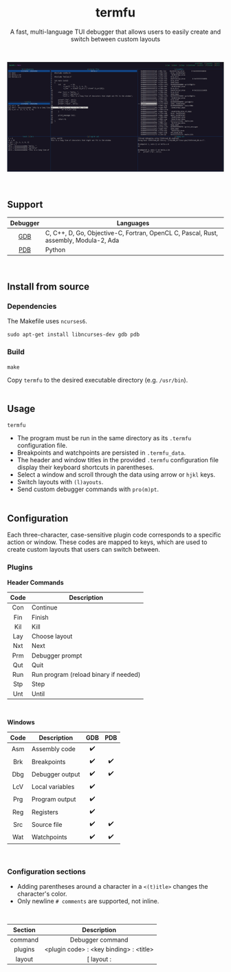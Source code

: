
<h1 align="center">termfu</h1>
<p align="center">A fast, multi-language TUI debugger that allows users to easily create and switch between custom layouts</p>
<br>
<p align="center"><img margin-left="auto" src="./misc/layout1.png" width="700px"></p>
<br>


## Support

| Debugger   | Languages |
|   :----:   | -----     |
| [GDB](https://sourceware.org/gdb/) | C, C++, D, Go, Objective-C, Fortran, OpenCL C, Pascal, Rust, assembly, Modula-2, Ada |
| [PDB](https://docs.python.org/3/library/pdb.html) | Python |
<br>

## Install from source

### Dependencies

The Makefile uses `ncurses6`.
```
sudo apt-get install libncurses-dev gdb pdb
```
### Build
```
make
```
Copy `termfu` to the desired executable directory (e.g. `/usr/bin`). 
<br><br>


## Usage
```
termfu
```
- The program must be run in the same directory as its `.termfu` configuration file.
- Breakpoints and watchpoints are persisted in `.termfu_data`. 
- The header and window titles in the provided `.termfu` configuration file display their keyboard shortcuts in parentheses.
- Select a window and scroll through the data using arrow or `hjkl` keys.
- Switch layouts with `(l)ayouts`.
- Send custom debugger commands with `pro(m)pt`.
<br><br>


## Configuration
Each three-character, case-sensitive plugin code corresponds to a specific action or window. These codes are mapped to keys, which are used to create custom layouts that users can switch between. 
<br>

### Plugins

__Header Commands__
<br>

| Code    | Description |
| :-----: | ------ |
| Con     | Continue |
| Fin     | Finish |
| Kil     | Kill |
| Lay     | Choose layout |
| Nxt     | Next |
| Prm     | Debugger prompt |
| Qut     | Quit |
| Run     | Run program (reload binary if needed) |
| Stp     | Step |
| Unt     | Until |
<br>

__Windows__
<br>

| Code    | Description      | GDB                | PDB                |
| :-----: | -----            | :-----:            | :------:           |
| Asm     | Assembly code    | :heavy_check_mark: |                    |   
| Brk     | Breakpoints      | :heavy_check_mark: | :heavy_check_mark: |
| Dbg     | Debugger output  | :heavy_check_mark: | :heavy_check_mark: |
| LcV     | Local variables  | :heavy_check_mark: |                    |
| Prg     | Program output   | :heavy_check_mark: |                    |
| Reg     | Registers        | :heavy_check_mark: |                    |
| Src     | Source file      | :heavy_check_mark: | :heavy_check_mark: |
| Wat     | Watchpoints      | :heavy_check_mark: | :heavy_check_mark: |
<br>


### Configuration sections

- Adding parentheses around a character in a `<(t)itle>` changes the character's color.
- Only newline `# comments` are supported, not inline.
<br>

| Section   | Description |
| :----:    |  :----: |
| command | Debugger command |
| plugins | \<plugin code\> : \<key binding\> : \<title\> |
| layout  | \[ layout : <title> \] <br>`>h` : header commands,  `>w` : windows |
<br>

### Commands

| Debugger | Command |
| :-----:  | ------  |
| GDB      | `gdb --interpreter=mi ...` |
| PDB      | `python -m pdb ...` |
<br>


### Example `.termfu` configuration


```
[ command ]

gdb --interpreter=mi misc/hello

[ plugins ]

# windows
Asm : a : (a)ssembly
Brk : e : br(e)akpoints
Dbg : d : (d)ebug out
LcV : v : local (v)ars
Prg : p : (p)rogram out
Reg : g : re(g)isters
Src : o : s(o)urce file
Wat : w : (w)atch

# header commands
Prm : m : pro(m)pt
Lay : l : (l)ayouts
Qut : q : (q)uit
Run : r : (r)un
Nxt : n : (n)ext
Stp : s : (s)tep
Con : c : (c)ontinue
Unt : u : (u)ntil
Fin : f : (f)inish
Kil : k : (k)ill

[ layout : Main ]

# header commands layout
>h
mlq
rnscufk

# ASCII-art window layout
>w
eooaa
wooaa
vppdd

[ layout : Assembly / Registers ]
>h
mlq
rnscufk
>w
oag
```
<br>


### Resulting layouts

<img src='./misc/layout1.png' height='400px'>
<img src='./misc/layout2.png' height='400px'>
<br>


## Contributing

### General Guidelines
- An issue should be created for any major changes. If at all unsure about whether a PR will be accepted, submit an issue first.
- Bug fixes and optimizations are welcome.
- New debugger implementations and plugins are welcome.
- Other debugging-related tool plugin ideas should be presented in an issue for approval before submitting a PR.
- PRs that are complex and add large numbers of lines run the risk of not being reviewed or merged. Break up large submissions into smaller PRs. For example, plugin functions and tests for a new debugger implementation can be submitted individually before they are integrated into the program.
- Whitespace changes will be closed.
- Comment changes will be closed unless addressing something egregious.
- PRs should address only one issue. Do not make other unrelated changes.
- Use existing code conventions.

### Tool spotlight
- Run `make todo` to view `TODO`, `FIX`, etc. tags in the source code.
- The `logd()` function allows for `printf()`-style debugging when running `ncurses` by outputting to `debug.out`.
- The `make debug` script starts a `tmux`-based `GDB` debugging session. This is also a good way to understand how the program works. See the comments in `scripts/gdb_debug` for usage.

### Run test files
- `# Comment` out the undesired command in the provided `.termfu` configuration file.
- Remove the data persistence file `.termfu_data` when switching between debuggers.

GDB   
```
(cd misc && ./build_hello) && ./termfu
```

PDB
```
./termfu
```

### Scripts

`./Makefile`
<br>
| Command        | Description |
| --------       | -------     |
| `make`         | Build production binary |
| `make dev`	   | Build development binary|
| `make devf`    | Build development binary, print formatted error messages |
| `make todo`    | Print source code tags  (`TODO`, `FIXME`, etc.) |
| `make debug`   | Start tmux GDB debugging session  (see `scripts/gdb_debug`) |
| `make colors`	 | Check if current terminal can display colors with Ncurses |
<br>

`./tests/Makefile`
<br>
| Command           | Description |
| --------          | -------     |
| `make t=test1.c`  | Build, run `test1.c` |
| `make debug`      | Debug most recent build |

<br><br>

